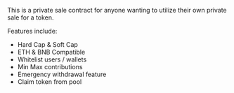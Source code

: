 This is a private sale contract for anyone wanting to utilize their own private sale for a token.

Features include:

- Hard Cap & Soft Cap
- ETH & BNB Compatible
- Whitelist users / wallets
- Min Max contributions
- Emergency withdrawal feature
- Claim token from pool
